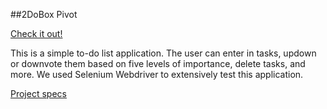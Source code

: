 ##2DoBox Pivot

[Check it out!](https://hilarylewis92.github.io/2DoBox-Pivot/)

This is a simple to-do list application. The user can enter in tasks, updown or downvote them based on five levels of importance, delete tasks, and more. We used Selenium Webdriver to extensively test this application.

[Project specs](http://frontend.turing.io/projects/2DoBox-Pivot)
